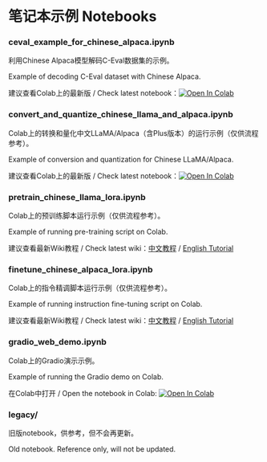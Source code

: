 # 笔记本示例 Notebooks

###  ceval_example_for_chinese_alpaca.ipynb

利用Chinese Alpaca模型解码C-Eval数据集的示例。

Example of decoding C-Eval dataset with Chinese Alpaca.

建议查看Colab上的最新版 / Check latest notebook：<a href="https://colab.research.google.com/drive/12YewimRT7JuqJGOejxN7YG8jq2de4DnF?usp=sharing" target="_parent"><img src="https://colab.research.google.com/assets/colab-badge.svg" alt="Open In Colab"/></a>

###  convert_and_quantize_chinese_llama_and_alpaca.ipynb

Colab上的转换和量化中文LLaMA/Alpaca（含Plus版本）的运行示例（仅供流程参考）。

Example of conversion and quantization for Chinese LLaMA/Alpaca.

建议查看Colab上的最新版 / Check latest notebook：<a href="https://colab.research.google.com/drive/1FnFkyKhrnS7s-2lDDeous-AutdI_SkAd?usp=sharing" target="_parent"><img src="https://colab.research.google.com/assets/colab-badge.svg" alt="Open In Colab"/></a>

### pretrain_chinese_llama_lora.ipynb

Colab上的预训练脚本运行示例（仅供流程参考）。

Example of running pre-training script on Colab.

建议查看最新Wiki教程 / Check latest wiki：[中文教程](https://github.com/ymcui/Chinese-LLaMA-Alpaca/wiki/预训练脚本) / [English Tutorial](https://github.com/ymcui/Chinese-LLaMA-Alpaca/wiki/Pretraining-Script)

### finetune_chinese_alpaca_lora.ipynb

Colab上的指令精调脚本运行示例（仅供流程参考）。

Example of running instruction fine-tuning script on Colab.

建议查看最新Wiki教程 / Check latest wiki：[中文教程](https://github.com/ymcui/Chinese-LLaMA-Alpaca/wiki/指令精调脚本) / [English Tutorial](https://github.com/ymcui/Chinese-LLaMA-Alpaca/wiki/SFT-Script)

### gradio_web_demo.ipynb

Colab上的Gradio演示示例。

Example of running the Gradio demo on Colab.

在Colab中打开 / Open the notebook in Colab: [![Open In Colab](https://colab.research.google.com/assets/colab-badge.svg)](https://colab.research.google.com/github/ymcui/Chinese-LLaMA-Alpaca/blob/main/notebooks/gradio_web_demo.ipynb) 

###  legacy/

旧版notebook，供参考，但不会再更新。

Old notebook. Reference only, will not be updated.